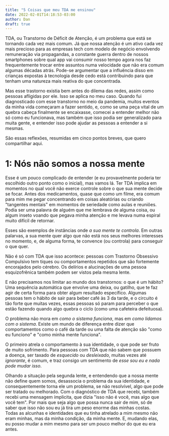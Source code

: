 ```yaml
---
title: "5 Coisas que meu TDA me ensinou"
date: 2022-02-01T14:18:53-03:00
author: Dan
draft: true
---
```


TDA, ou Transtorno de Déficit de Atenção, é um problema que está se tornando cada vez mais comum. Já que nossa atenção é um ativo cada vez mais precioso para as empresas tech com modelo de negócio envolvendo remuneração via propagandas, a constante guerra dentro de nossos smartphones sobre qual app vai consumir nosso tempo agora nos faz frequentemente trocar entre assuntos numa velocidade que não era comum algumas décadas atrás. Pode-se argumentar que a influência disso em crianças expostas à tecnologia desde cedo está contribuindo para que tenham uma natureza mais reativa do que concentrada.

Mas esse trastorno existia bem antes do dilema das redes, assim como pessoas afligidas por ele. Isso se aplica no meu caso. Quando fui diagnosticado com esse transtorno no meio da pandemia, muitos eventos da minha vida começaram a fazer sentido, e, como se uma peça vital de um quebra cabeça finalmente se encaixasse, comecei a entender melhor não só como eu funcionava, mas também que isso podia ser generalizado para muita gente, e entender isso pode ajudar as pessoas a entender a si mesmas.

São essas reflexões, resumidas em cinco pontos breves, que quero compartilhar aqui.

# 1: Nós não somos a nossa mente

Esse é um pouco complicado de entender (e eu provavelmente poderia ter escolhido outro ponto como o inicial), mas vamos lá. Ter TDA implica em momentos no qual você não exerce controle sobre o que sua mente decide se focar. Antes dos medicamentos, quase que como um filme, era comum para mim me pegar concentrando em coisas aleatórias ou criando "tangentes mentais" em momentos de seriedade como aulas e reuniões. Podia ser uma palavra de alguém que me lembrava de alguma coisa, ou algum inseto voando que pegava minha atenção e me levava numa espiral muito difícil de retornar.

Esses são exemplos de instâncias onde *a sua mente te controla*. Em outras palarvas, a sua mente quer algo que não está nos seus melhores interesses no momento, e, de alguma forma, te convence (ou controla) para conseguir o que quer. 

Não é só com TDA que isso acontece: pessoas com Trastorno Obsessivo Compulsivo tem tiques ou comportamentos repetidos que são fortemente encorajados pelo cérebro. Os delírios e alucinações de uma pessoa esquizofrênica também podem ser vistos pela mesma lente. 

E não precisamos nos limitar ao mundo dos transtornos: o que é um hábito? Uma sequência automática que envolve uma deixa, ou gatilho, que te faz agir de certa forma para obter algum resultado específico. Algumas pessoas tem o hábito de sair para beber café às 3 da tarde, e o circuito é tão forte que muitas vezes, essas pessoas só param para perceber o que estão fazendo quando algo quebra o ciclo (como uma cafeteira defeituosa). 

O problema não mora em *como o sistema funciona*, mas em *como lidamos com o sistema*. Existe um mundo de diferença entre dizer que comportamentos como o café da tarde ou uma falta de atenção são "como eu funciono" e "como minha mente funciona". 

O primeiro atrela o comportamento à sua identidade, o que pode ser fruto de muito sofrimento. Para pessoas com TDA que não sabem que possuem a doença, ser taxado de *esquecido* ou *desleixado*, muitas vezes até *ignorante*, é comum, e traz consigo um sentimento de *esse sou eu e nada pode mudar isso*.

Olhando a situação pela segunda lente, e entendendo que a nossa mente não define quem somos, desassocia o problema da sua identidade, e consequentemente torna ele um problema, se não resolvível, algo que pode ser tratado ou melhorado. Com o diagnóstico de TDA que recebi, também recebi uma mensagem ímplicita, que dizia "isso não é você, mas algo que você tem". Por mais que seja algo que possa nunca sair de mim, só de saber que isso não sou eu já tira um peso enorme das minhas costas. Todas as alcunhas e identidades que eu tinha atrelado a mim mesmo não eram minhas, mas da minha condição, da minha mente. E, mudando elas, eu posso mudar a mim mesmo para ser um pouco melhor do que eu era antes. 
